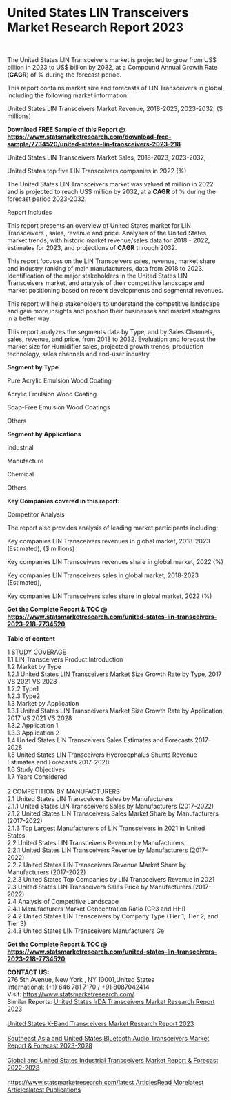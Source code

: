 <h1>United States LIN Transceivers Market Research Report 2023</h1><br/><p>The United States LIN Transceivers market is projected to grow from US$ billion in 2023 to US$ billion by 2032, at a Compound Annual Growth Rate (<strong>CAGR</strong>) of % during the forecast period.</p><p>This report contains market size and forecasts of LIN Transceivers in global, including the following market information:</p><p>United States LIN Transceivers Market Revenue, 2018-2023, 2023-2032, ($ millions)</p><p><strong>Download FREE Sample of this Report @ <a href="https://www.statsmarketresearch.com/download-free-sample/7734520/united-states-lin-transceivers-2023-218">https://www.statsmarketresearch.com/download-free-sample/7734520/united-states-lin-transceivers-2023-218</a></strong></p><p>United States LIN Transceivers Market Sales, 2018-2023, 2023-2032,</p><p>United States top five LIN Transceivers companies in 2022 (%)</p><p>The United States LIN Transceivers market was valued at million in 2022 and is projected to reach US$ million by 2032, at a <strong>CAGR</strong> of % during the forecast period 2023-2032.</p><p>Report Includes</p><p>This report presents an overview of United States market for LIN Transceivers , sales, revenue and price. Analyses of the United States market trends, with historic market revenue/sales data for 2018 - 2022, estimates for 2023, and projections of <strong>CAGR</strong> through 2032.</p><p>This report focuses on the LIN Transceivers sales, revenue, market share and industry ranking of main manufacturers, data from 2018 to 2023. Identification of the major stakeholders in the United States LIN Transceivers market, and analysis of their competitive landscape and market positioning based on recent developments and segmental revenues.</p><p>This report will help stakeholders to understand the competitive landscape and gain more insights and position their businesses and market strategies in a better way.</p><p>This report analyzes the segments data by Type, and by Sales Channels, sales, revenue, and price, from 2018 to 2032. Evaluation and forecast the market size for Humidifier sales, projected growth trends, production technology, sales channels and end-user industry.</p><p><strong>Segment by Type</strong></p><p>Pure Acrylic Emulsion Wood Coating</p><p>Acrylic Emulsion Wood Coating</p><p>Soap-Free Emulsion Wood Coatings</p><p>Others</p><p><strong> Segment <strong><strong>by Applications</strong></strong></strong></p><p>Industrial</p><p>Manufacture</p><p>Chemical</p><p>Others</p><p><strong>Key Companies covered in this report:</strong></p><p>Competitor Analysis</p><p>The report also provides analysis of leading market participants including:</p><p>Key companies LIN Transceivers revenues in global market, 2018-2023 (Estimated), ($ millions)</p><p>Key companies LIN Transceivers revenues share in global market, 2022 (%)</p><p>Key companies LIN Transceivers sales in global market, 2018-2023 (Estimated),</p><p>Key companies LIN Transceivers sales share in global market, 2022 (%)</p><div><b>Get the Complete Report & TOC @ <a href="https://www.statsmarketresearch.com/united-states-lin-transceivers-2023-218-7734520">https://www.statsmarketresearch.com/united-states-lin-transceivers-2023-218-7734520</a></b></div><br><b>Table of content</b><p>1 STUDY COVERAGE<br />1.1 LIN Transceivers Product Introduction<br />1.2 Market by Type<br />1.2.1 United States LIN Transceivers Market Size Growth Rate by Type, 2017 VS 2021 VS 2028<br />1.2.2 Type1<br />1.2.3 Type2<br />1.3 Market by Application<br />1.3.1 United States LIN Transceivers Market Size Growth Rate by Application, 2017 VS 2021 VS 2028<br />1.3.2 Application 1<br />1.3.3 Application 2<br />1.4 United States LIN Transceivers Sales Estimates and Forecasts 2017-2028<br />1.5 United States LIN Transceivers Hydrocephalus Shunts Revenue Estimates and Forecasts 2017-2028<br />1.6 Study Objectives<br />1.7 Years Considered<br /><br />2 COMPETITION BY MANUFACTURERS<br />2.1 United States LIN Transceivers Sales by Manufacturers<br />2.1.1 United States LIN Transceivers Sales by Manufacturers (2017-2022)<br />2.1.2 United States LIN Transceivers Sales Market Share by Manufacturers (2017-2022)<br />2.1.3 Top Largest Manufacturers of LIN Transceivers in 2021 in United States<br />2.2 United States LIN Transceivers Revenue by Manufacturers<br />2.2.1 United States LIN Transceivers Revenue by Manufacturers (2017-2022)<br />2.2.2 United States LIN Transceivers Revenue Market Share by Manufacturers (2017-2022)<br />2.2.3 United States Top Companies by LIN Transceivers Revenue in 2021<br />2.3 United States LIN Transceivers Sales Price by Manufacturers (2017-2022)<br />2.4 Analysis of Competitive Landscape<br />2.4.1 Manufacturers Market Concentration Ratio (CR3 and HHI)<br />2.4.2 United States LIN Transceivers by Company Type (Tier 1, Tier 2, and Tier 3)<br />2.4.3 United States LIN Transceivers Manufacturers Ge<br><div><b>Get the Complete Report & TOC @ <a href="https://www.statsmarketresearch.com/united-states-lin-transceivers-2023-218-7734520">https://www.statsmarketresearch.com/united-states-lin-transceivers-2023-218-7734520</a></b></div></p> <b>CONTACT US:</b><br>276 5th Avenue, New York , NY 10001,United States<br>International: (+1) 646 781 7170 / +91 8087042414<br>Visit: <a href="https://www.statsmarketresearch.com/">https://www.statsmarketresearch.com/</a><br>Similar Reports: <a href="https://www.statsmarketresearch.com/united-states-lin-transceivers-2023-218-7734520">United States IrDA Transceivers Market Research Report 2023</a><br/><br/><a href="https://www.statsmarketresearch.com/united-states-lin-transceivers-2023-218-7734520">United States X-Band Transceivers Market Research Report 2023</a><br/><br/><a href="https://www.statsmarketresearch.com/united-states-lin-transceivers-2023-218-7734520">Southeast Asia and United States Bluetooth Audio Transceivers Market Report & Forecast 2023-2028</a><br/><br/><a href="https://www.statsmarketresearch.com/united-states-lin-transceivers-2023-218-7734520">Global and United States Industrial Transceivers Market Report & Forecast 2022-2028</a><br/><br/><a href="https://gyeongbokgung.com">https://www.statsmarketresearch.com/</a><a href="https://hallyeomaritime.com">latest Articles</a><a href="https://jingwansa.com">Read More</a><a href=https://nguoiviet.jp/">latest Articles</a><a href="https://www.intelmarketresearch.com/">latest Publications</a>